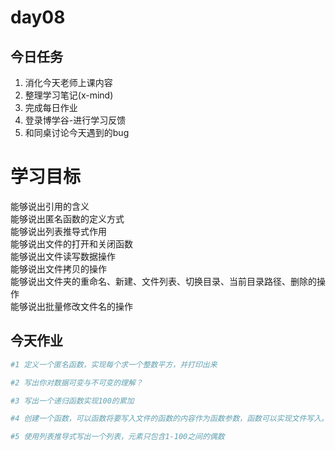 # day08

## 今日任务

1. 消化今天老师上课内容
2. 整理学习笔记\(x-mind\)
3. 完成每日作业
4. 登录博学谷-进行学习反馈
5. 和同桌讨论今天遇到的bug

# 学习目标

能够说出引用的含义  
能够说出匿名函数的定义方式  
能够说出列表推导式作用  
能够说出文件的打开和关闭函数  
能够说出文件读写数据操作  
能够说出文件拷贝的操作  
能够说出文件夹的重命名、新建、文件列表、切换目录、当前目录路径、删除的操作  
能够说出批量修改文件名的操作

## 今天作业

```py
#1 定义一个匿名函数，实现每个求一个整数平方，并打印出来
```

```py
#2 写出你对数据可变与不可变的理解？
```

```py
#3 写出一个递归函数实现100的累加
```

```py
#4 创建一个函数，可以函数将要写入文件的函数的内容作为函数参数，函数可以实现文件写入。
```

```py
#5 使用列表推导式写出一个列表，元素只包含1-100之间的偶数
```







